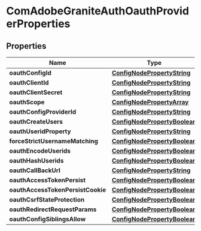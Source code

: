 

# ComAdobeGraniteAuthOauthProviderProperties

## Properties

Name | Type | Description | Notes
------------ | ------------- | ------------- | -------------
**oauthConfigId** | [**ConfigNodePropertyString**](ConfigNodePropertyString.md) |  |  [optional]
**oauthClientId** | [**ConfigNodePropertyString**](ConfigNodePropertyString.md) |  |  [optional]
**oauthClientSecret** | [**ConfigNodePropertyString**](ConfigNodePropertyString.md) |  |  [optional]
**oauthScope** | [**ConfigNodePropertyArray**](ConfigNodePropertyArray.md) |  |  [optional]
**oauthConfigProviderId** | [**ConfigNodePropertyString**](ConfigNodePropertyString.md) |  |  [optional]
**oauthCreateUsers** | [**ConfigNodePropertyBoolean**](ConfigNodePropertyBoolean.md) |  |  [optional]
**oauthUseridProperty** | [**ConfigNodePropertyString**](ConfigNodePropertyString.md) |  |  [optional]
**forceStrictUsernameMatching** | [**ConfigNodePropertyBoolean**](ConfigNodePropertyBoolean.md) |  |  [optional]
**oauthEncodeUserids** | [**ConfigNodePropertyBoolean**](ConfigNodePropertyBoolean.md) |  |  [optional]
**oauthHashUserids** | [**ConfigNodePropertyBoolean**](ConfigNodePropertyBoolean.md) |  |  [optional]
**oauthCallBackUrl** | [**ConfigNodePropertyString**](ConfigNodePropertyString.md) |  |  [optional]
**oauthAccessTokenPersist** | [**ConfigNodePropertyBoolean**](ConfigNodePropertyBoolean.md) |  |  [optional]
**oauthAccessTokenPersistCookie** | [**ConfigNodePropertyBoolean**](ConfigNodePropertyBoolean.md) |  |  [optional]
**oauthCsrfStateProtection** | [**ConfigNodePropertyBoolean**](ConfigNodePropertyBoolean.md) |  |  [optional]
**oauthRedirectRequestParams** | [**ConfigNodePropertyBoolean**](ConfigNodePropertyBoolean.md) |  |  [optional]
**oauthConfigSiblingsAllow** | [**ConfigNodePropertyBoolean**](ConfigNodePropertyBoolean.md) |  |  [optional]



